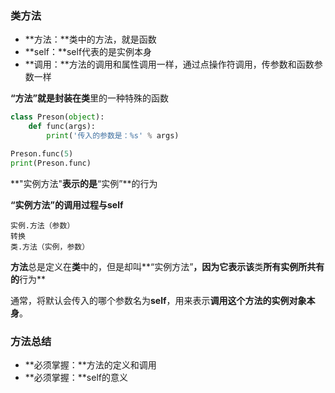 ### 类方法

* **方法：**类中的方法，就是函数
* **self：**self代表的是实例本身
* **调用：**方法的调用和属性调用一样，通过点操作符调用，传参数和函数参数一样

**“方法”**就是封装在**类**里的一种特殊的函数

```py
class Preson(object):
    def func(args):
        print('传入的参数是：%s' % args)

Preson.func(5)
print(Preson.func)
```

**"实例方法"**表示的是**“实例”**的行为

**“实例方法”**的调用过程与**self**

```
实例.方法（参数）
转换
类.方法（实例，参数）
```

**方法**总是定义在**类**中的，但是却叫**“实例方法”**，因为它表示该**类**所有实例所共有的**行为**

通常，将默认会传入的哪个参数名为**self**，用来表示**调用这个方法的实例对象本身**。

### 方法总结

* **必须掌握：**方法的定义和调用
* **必须掌握：**self的意义



